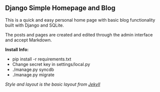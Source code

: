 Django Simple Homepage and Blog
---

This is a quick and easy personal home page with basic blog functionality built
with Django and SQLite.

The posts and pages are created and edited through the admin interface and accept
Markdown.

**Install Info:**

 * pip install -r requirements.txt
 * Change secret key in settings/local.py
 * ./manage.py syncdb
 * ./manage.py migrate

*Style and layout is the basic layout from [Jekyll](http://www.jekyllrb.com/)*
